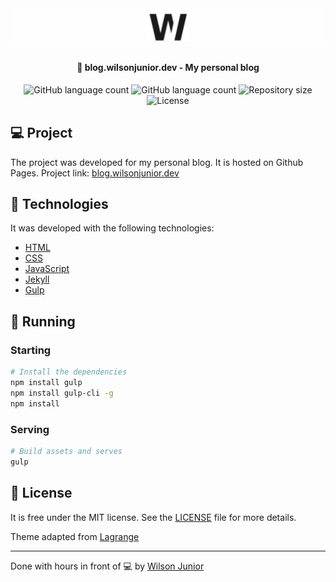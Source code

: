 <h1 align="center">
    <a href="https://blog.wilsonjunior.dev" target="_blank">
      <img alt="Logo Blog Wilson Junior Dev" title="#blog-wilson-junior-dev" src="assets/img/others/banner-blog-wilsonjunior-dev.png" />
    </a>
</h1>

<h4 align="center">
  🚀 blog.wilsonjunior.dev - My personal blog
</h4>

<p align="center">

<img alt="GitHub language count" src="https://img.shields.io/github/v/tag/wilsonjuniordev/blog?label=version">

  <img alt="GitHub language count" src="https://img.shields.io/github/languages/count/wilsonjuniordev/blog">

  <img alt="Repository size" src="https://img.shields.io/github/repo-size/wilsonjuniordev/blog">

  <img alt="License" src="https://img.shields.io/badge/license-MIT-blue">
</p>

## :computer: Project

The project was developed for my personal blog. It is hosted on Github Pages. Project link: [blog.wilsonjunior.dev](http://blog.wilsonjunior.dev)

## :rocket: Technologies

It was developed with the following technologies:

- [HTML](https://devdocs.io/html)
- [CSS](https://devdocs.io/css)
- [JavaScript](https://devdocs.io/javascript)
- [Jekyll](https://jekyllrb.com)
- [Gulp](https://gulpjs.com)

## :notebook: Running

### Starting

```bash
# Install the dependencies
npm install gulp
npm install gulp-cli -g
npm install
```

### Serving

```bash
# Build assets and serves
gulp
```

## :memo: License

It is free under the MIT license. See the [LICENSE](LICENSE) file for more details.

Theme adapted from [Lagrange](https://github.com/LeNPaul/Lagrange)

---

Done with hours in front of :computer: by [Wilson Junior](http://wilsonjunior.dev)
